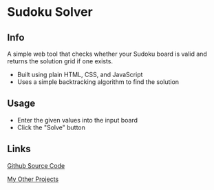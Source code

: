# Sudoku Solver

## Info
A simple web tool that checks whether your Sudoku board is valid and returns the solution grid if one exists.
- Built using plain HTML, CSS, and JavaScript</li>
- Uses a simple backtracking algorithm to find the solution</li>

## Usage
- Enter the given values into the input board
- Click the "Solve" button

## Links
[Github Source Code](https://github.com/krishyeah/sudoku-solver)

[My Other Projects](https://krishyeah.github.io/projects/)